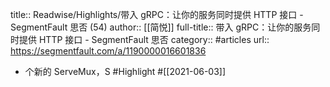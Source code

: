 title:: Readwise/Highlights/带入 gRPC：让你的服务同时提供 HTTP 接口 - SegmentFault 思否 (54)
author:: [[简悦]]
full-title:: 带入 gRPC：让你的服务同时提供 HTTP 接口 - SegmentFault 思否
category:: #articles
url:: https://segmentfault.com/a/1190000016601836

- 个新的 ServeMux，S #Highlight #[[2021-06-03]]